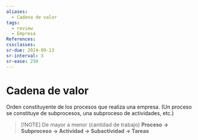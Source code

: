 ```yaml
---
aliases:
  - Cadena de valor
tags:
  - review
  - Empresa
References: 
cssclasses:
sr-due: 2024-09-13
sr-interval: 3
sr-ease: 250
---
```

# Cadena de valor
Orden constituyente de los procesos que realiza una empresa. 
(Un proceso se constituye de subprocesos, una subproceso de actividades, etc.)

> [!NOTE] De mayor a menor (cantidad de trabajo)
> **Proceso → Subproceso → Actividad → Subactividad → Tareas**

